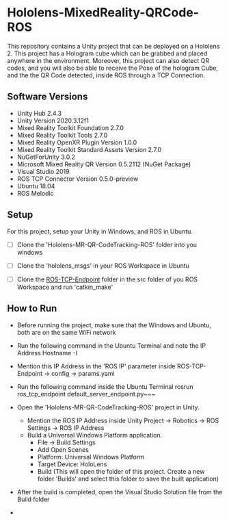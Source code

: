 # Hololens-MixedReality-QRCode-ROS
This repository contains a Unity project that can be deployed on a Hololens 2.
This project has a Hologram cube which can be grabbed and placed anywhere in the environment. Moreover, this project can also detect QR codes, and you will also be able to receive the Pose of the hologram Cube, and the the QR Code detected, inside ROS through a TCP Connection.

## Software Versions
- Unity Hub 2.4.3
- Unity Version 2020.3.12f1
- Mixed Reality Toolkit Foundation 2.7.0
- Mixed Reality Toolkit Tools 2.7.0
- Mixed Reality OpenXR Plugin Version 1.0.0
- Mixed Reality Toolkit Standard Assets Version 2.7.0
- NuGetForUnity 3.0.2
- Microsoft Mixed Reality QR Version 0.5.2112 (NuGet Package)
- Visual Studio 2019
- ROS TCP Connector Version 0.5.0-preview
- Ubuntu 18.04
- ROS Melodic


## Setup
For this project, setup your Unity in Windows, and ROS in Ubuntu.

- [ ] Clone the 'Hololens-MR-QR-CodeTracking-ROS' folder into you windows
- [ ] Clone the 'hololens_msgs' in your ROS Workspace in Ubuntu
- [ ] Clone the [ROS-TCP-Endpoint](https://github.com/Unity-Technologies/ROS-TCP-Endpoint) folder in the src folder of you ROS Workspace and run 'catkin_make'


## How to Run
- Before running the project, make sure that the Windows and Ubuntu, both are on the same WiFi network
- Run the following command in the Ubuntu Terminal and note the IP Address
    Hostname -I
- Mention this IP Address in the 'ROS IP' parameter inside ROS-TCP-Endpoint -> config -> params.yaml
- Run the following command inside the Ubuntu Terminal
    rosrun ros_tcp_endpoint default_server_endpoint.py~~~ 
- Open the 'Hololens-MR-QR-CodeTracking-ROS' project in Unity.
    - Mention the ROS IP Address inside Unity Project -> Robotics -> ROS Settings -> ROS IP Address
    - Build a Universal Windows Platform application.
        -  File -> Build Settings 
        -  Add Open Scenes
        -  Platform: Universal Windows Platform
        -  Target Device: HoloLens
        -  Build (This will open the folder of this project. Create a new folder 'Builds' and select this folder to save the built application)

- After the build is completed, open the Visual Studio Solution file from the Build folder
- 


